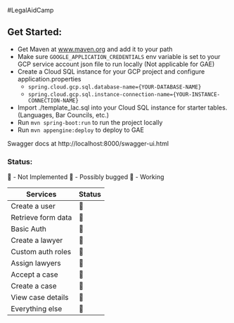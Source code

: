 #LegalAidCamp

## Get Started:
- Get Maven at www.maven.org and add it to your path
- Make sure `GOOGLE_APPLICATION_CREDENTIALS` env variable is set to your GCP service account json file to run locally (Not applicable for GAE)
- Create a Cloud SQL instance for your GCP project and configure application.properties
    - `spring.cloud.gcp.sql.database-name={YOUR-DATABASE-NAME}`
    - `spring.cloud.gcp.sql.instance-connection-name={YOUR-INSTANCE-CONNECTION-NAME}`
- Import ./template_lac.sql into your Cloud SQL instance for starter tables. (Languages, Bar Councils, etc.)
- Run `mvn spring-boot:run` to run the project locally 
- Run `mvn appengine:deploy` to deploy to GAE

Swagger docs at http://localhost:8000/swagger-ui.html

### Status:
🥚 - Not Implemented
🐣 - Possibly bugged
🐥 - Working

| Services           	| Status 	|
|--------------------	|--------	|
| Create a user      	| 🐥      	|
| Retrieve form data 	| 🐥      	|
| Basic Auth         	| 🐥      	|
| Create a lawyer    	| 🐥      	|
| Custom auth roles  	| 🥚      	|
| Assign lawyers        | 🐣      	|
| Accept a case      	| 🥚      	|
| Create a case      	| 🐣      	|
| View case details     | 🐥      	|
| Everything else    	| 🥚      	|
